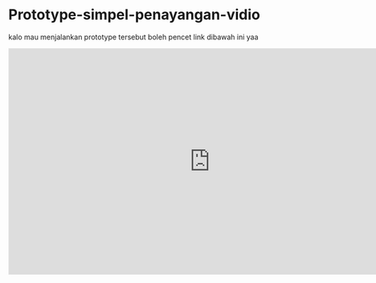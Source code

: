 # Prototype-simpel-penayangan-vidio
kalo mau menjalankan prototype tersebut boleh pencet link dibawah ini yaa
<iframe style="border: 1px solid rgba(0, 0, 0, 0.1);" width="800" height="450" src="https://embed.figma.com/proto/26cNoZETx0Um12vWhI09r1/Rayhan-Arma-Novriansyah-Prototipe?node-id=26-17&starting-point-node-id=26%3A17&embed-host=share" allowfullscreen></iframe>
